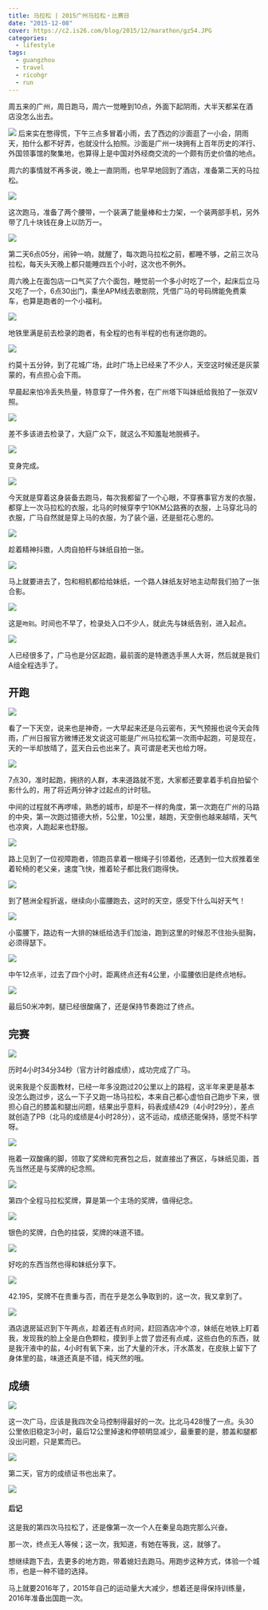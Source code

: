 ```yaml
---
title: 马拉松 | 2015广州马拉松・比赛日
date: "2015-12-08"
cover: https://c2.is26.com/blog/2015/12/marathon/gz54.JPG
categories:
  - lifestyle
tags:
  - guangzhou
  - travel
  - ricohgr
  - run
---
```


周五来的广州，周日跑马，周六一觉睡到10点，外面下起阴雨，大半天都呆在酒店没怎么出去。

![](https://c2.is26.com/blog/2015/12/marathon/gz29.JPG) 后来实在憋得慌，下午三点多冒着小雨，去了西边的沙面逛了一小会，阴雨天，拍什么都不好弄，也就没什么拍照。沙面是广州一块拥有上百年历史的洋行、外国领事馆的聚集地，也算得上是中国对外经商交流的一个颇有历史价值的地点。

周六的事情就不再多说，晚上一直阴雨，也早早地回到了酒店，准备第二天的马拉松。

![](https://c2.is26.com/blog/2015/12/marathon/gz4.JPG)

这次跑马，准备了两个腰带，一个装满了能量棒和士力架，一个装两部手机，另外带了几十块钱在身上以防万一。

![](https://c2.is26.com/blog/2015/12/marathon/gz28.JPG)

第二天6点05分，闹钟一响，就醒了，每次跑马拉松之前，都睡不够，之前三次马拉松，每天头天晚上都只能睡四五个小时，这次也不例外。

周六晚上在面包店一口气买了六个面包，睡觉前一个多小时吃了一个，起床后立马又吃了一个，6点30出门，乘坐APM线去歌剧院，凭借广马的号码牌能免费乘车，也算是跑者的一个小福利。

![](https://c2.is26.com/blog/2015/12/marathon/gz35.JPG)

地铁里满是前去检录的跑者，有全程的也有半程的也有迷你跑的。

![](https://c2.is26.com/blog/2015/12/marathon/gz12.JPG)

约莫十五分钟，到了花城广场，此时广场上已经来了不少人，天空这时候还是灰蒙蒙的，有点担心会下雨。

早晨起来怕冷丢失热量，特意穿了一件外套，在广州塔下叫妹纸给我拍了一张双V照。

![](https://c2.is26.com/blog/2015/12/marathon/gz20.JPG)

差不多该进去检录了，大庭广众下，就这么不知羞耻地脱裤子。

![](https://c2.is26.com/blog/2015/12/marathon/gz17.JPG)

变身完成。

![](https://c2.is26.com/blog/2015/12/marathon/gz31.JPG)

今天就是穿着这身装备去跑马，每次我都留了一个心眼，不穿赛事官方发的衣服，都穿上一次马拉松的衣服，北马的时候穿李宁10KM公路赛的衣服，上马穿北马的衣服，广马自然就是穿上马的衣服，为了装个逼，还是挺花心思的。

![](https://c2.is26.com/blog/2015/12/marathon/gz55.JPG)

趁着精神抖擞，人肉自拍杆与妹纸自拍一张。

![](https://c2.is26.com/blog/2015/12/marathon/gz37.JPG)

马上就要进去了，包和相机都给给妹纸，一个路人妹纸友好地主动帮我们拍了一张合影。

![](https://c2.is26.com/blog/2015/12/marathon/gz39.JPG)

这是`吻别`。时间也不早了，检录处入口不少人，就此先与妹纸告别，进入起点。

![](https://c2.is26.com/blog/2015/12/marathon/i2.JPG)

人已经很多了，广马也是分区起跑，最前面的是特邀选手黑人大哥，然后就是我们A组全程选手了。

## 开跑

![](https://c2.is26.com/blog/2015/12/marathon/i3.JPG)

看了一下天空，说来也是神奇，一大早起来还是乌云密布，天气预报也说今天会阵雨，广州日报官方微博还发文说这可能是广州马拉松第一次雨中起跑，可是现在，天的一半却放晴了，蓝天白云也出来了。真可谓是老天也给力呀。

![](https://c2.is26.com/blog/2015/12/marathon/i4.JPG)

7点30，准时起跑，拥挤的人群，本来道路就不宽，大家都还要拿着手机自拍留个影什么的，用了将近两分钟才过起点的计时毯。

中间的过程就不再啰嗦，熟悉的城市，却是不一样的角度，第一次跑在广州的马路的中央，第一次跑过猎德大桥，5公里，10公里，越跑，天空倒也越来越晴，天气也凉爽，人跑起来也舒服。

![](https://c2.is26.com/blog/2015/12/marathon/i11.JPG)

路上见到了一位视障跑者，领跑员拿着一根绳子引领着他，还遇到一位大叔推着坐着轮椅的老父亲，速度飞快，推着轮子都比我们跑得快。

![](https://c2.is26.com/blog/2015/12/marathon/i7s.JPG)

到了琶洲全程折返，继续向小蛮腰跑去，这时的天空，感受下什么叫好天气！

![](https://c2.is26.com/blog/2015/12/marathon/i8s.JPG)

小蛮腰下，路边有一大排的妹纸给选手们加油，跑到这里的时候忍不住抬头挺胸，必须得瑟下。

![](https://c2.is26.com/blog/2015/12/marathon/i9.JPG)

中午12点半，过去了四个小时，距离终点还有4公里，小蛮腰依旧是终点地标。

![](https://c2.is26.com/blog/2015/12/marathon/i10s.JPG)

最后50米冲刺，腿已经很酸痛了，还是保持节奏跑过了终点。

## 完赛

![](https://c2.is26.com/blog/2015/12/marathon/gz48.JPG)

历时4小时34分34秒（官方计时器成绩），成功完成了广马。

说来我是个反面教材，已经一年多没跑过20公里以上的路程，这半年来更是基本没怎么跑过步，这么一下子又跑一场马拉松，本来自己都心虚怕自己跑步下来，很担心自己的膝盖和腿出问题，结果出乎意料，码表成绩429（4小时29分），差点就创造了PB（北马的成绩是4小时28分），这不运动，成绩还能保持，感觉不科学呀。

![](https://c2.is26.com/blog/2015/12/marathon/gz53.JPG)

拖着一双酸痛的脚，领取了奖牌和完赛包之后，就直接出了赛区，与妹纸见面，首先当然还是与奖牌的纪念照。

![](https://c2.is26.com/blog/2015/12/marathon/gz50.JPG)

第四个全程马拉松奖牌，算是第一个主场的奖牌，值得纪念。

![](https://c2.is26.com/blog/2015/12/marathon/gz54.JPG)

银色的奖牌，白色的挂袋，奖牌的味道不错。

![](https://c2.is26.com/blog/2015/12/marathon/gz49.JPG)

好吃的东西当然也得和妹纸分享下。

![](https://c2.is26.com/blog/2015/12/marathon/gz46.JPG)

42.195，奖牌不在贵重与否，而在乎是怎么争取到的，这一次，我又拿到了。

![](https://c2.is26.com/blog/2015/12/marathon/gz52.JPG)

酒店退房延迟到下午两点，趁着还有点时间，赶回酒店冲个凉，妹纸在地铁上盯着我，发现我的脸上全是白色颗粒，摸到手上尝了尝还有点咸，这些白色的东西，就是我汗液中的盐，4小时有氧下来，出了大量的汗水，汗水蒸发，在皮肤上留下了身体里的盐，味道还真是不错，纯天然的哦。

## 成绩

![](https://c2.is26.com/blog/2015/12/marathon/guangma-new.jpg)

这一次广马，应该是我四次全马控制得最好的一次。比北马428慢了一点。头30公里依旧稳定3小时，最后12公里掉速和停顿明显减少，最重要的是，膝盖和腿都没出问题，只是累而已。

![](https://c2.is26.com/blog/2015/12/marathon/gudong.jpg)

第二天，官方的成绩证书也出来了。

![](https://c2.is26.com/blog/2015/12/marathon/result.jpg)

#### 后记

这是我的第四次马拉松了，还是像第一次一个人在秦皇岛跑完那么兴奋。

那一次，终点无人等候；这一次，我知道，有她在等我，这，就够了。

想继续跑下去，去更多的地方跑，带着媳妇去跑马。用跑步这种方式，体验一个城市，也是一种不错的选择。

马上就要2016年了，2015年自己的运动量大大减少，想着还是得保持训练量，2016年准备出国跑一次。
